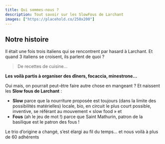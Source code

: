 ```yaml
---
title: Qui sommes-nous ?
description: Tout savoir sur les SlowFous de Larchant
images: ["https://placehold.co/250x200"]
---
```



## Notre histoire
Il était une fois trois italiens qui se rencontrent par hasard à Larchant. Et quand 3 italiens se croisent, ils parlent de quoi ?
> De recettes de cuisine… 

**Les voilà partis à organiser des dîners, focaccia, minestrone…**

Oui mais, on pourrait peut-être faire autre chose en mangeant ? 
Et naissent les **Slow fous de Larchant** : 
- **Slow** parce que la nourriture proposée est toujours (dans la limite des possibilités matérielles) locale, bio, en circuit le plus court possible, inventive, se référant au mouvement « slow food » et 
- **Fous** (ah le jeu de mot !) parce que Saint Mathurin, patron de la basilique est le patron des fous !

Le trio d’origine a changé, s’est élargi au fil du temps… et nous voilà à plus de 60 adhérents
